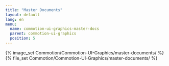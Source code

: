 ```yaml
---
title: "Master Documents"
layout: default
lang: en
menu:
  name: commotion-ui-graphics-master-docs
  parent: commotion-ui-graphics
  position: 5
---
```

{% image_set Commotion/Commotion-UI-Graphics/master-documents/ %}
{% file_set Commotion/Commotion-UI-Graphics/master-documents/ %}

